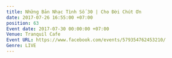 ```yaml
---
title: Những Bản Nhạc Tình Số 30 | Cho Đời Chút Ơn
date: 2017-07-26 16:55:00 +07:00
position: 63
Event date: 2017-07-30 00:00:00 +07:00
Venue: Tranquil Cafe
Event URL: https://www.facebook.com/events/579354762453210/
Genre: LIVE
---
```


